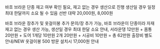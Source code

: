 바흐 브라운 단종
재고 여부 확인 필요, 재고 없는 경우 생산으로 진행
생산일 경우 일정 최대 한달까지 소요 될 수 있음
선반 대략 20,000원, 8,000원

바흐 브라운 장추가 및 옷걸이봉 추가 문의/장 추가 가능, 바흐 브라운이 단종이라 자재 재고 없는 경우 생산 가능, 생산일 경우 최대 한달 소요 안내, 서라운댕 12만원 + 몸통 20만원 + 도어 1개당 10만원 2개 20만원 + 시공비 10만원 = 총 62만원 출장비 별도 안내/NEW 옷걸이봉 500 방문 설치시 17,000원 안내